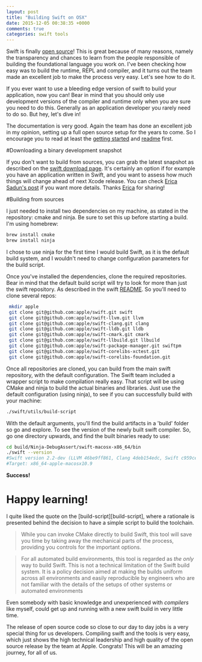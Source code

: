 ```yaml
---
layout: post
title: "Building Swift on OSX"
date: 2015-12-05 00:38:35 +0000
comments: true
categories: swift tools
---
```


Swift is finally [open source][swift-org]! This is great because of many reasons, namely the transparency and chances to learn from the people responsible of building the foundational language you work on. I've been checking how easy was to build the runtime, REPL and compiler, and it turns out the team made an excellent job to make the process very easy. Let's see how to do it.

<!-- more -->

If you ever want to use a bleeding edge version of swift to build your application, now you can! Bear in mind that you should only use development versions of the compiler and runtime only when you are sure you need to do this. Generally as an application developer you rarely need to do so. But hey, let's dive in!

The documentation is very good. Again the team has done an excellent job in my opinion, setting up a full open source setup for the years to come. So I encourage you to read at least the [getting started][swift-started] and [readme][swift-readme] first. 

#Downloading a binary development snapshot

If you don't want to build from sources, you can grab the latest snapshot as described on the [swift download page][swift-download]. It's certainly an option if for example you have an application written in Swift, and you want to assess how much things will change ahead of next Xcode release. You can check [Erica Sadun's post][erica-swift-2.2] if you want more details. Thanks [Erica][erica-twitter] for sharing!

#Building from sources

I just needed to install two dependencies on my machine, as stated in the repository: cmake and ninja. Be sure to set this up before starting a build. I'm using homebrew:

```bash
brew install cmake
brew install ninja
```

I chose to use ninja for the first time I would build Swift, as it is the default build system, and I wouldn't need to change configuration parameters for the build script.

Once you've installed the dependencies, clone the required repositories. Bear in mind that the default build script will try to look for more than just the swift repository. As described in the swift [README][swift-readme]. So you'll need to clone several repos:

```bash
 mkdir apple
 git clone git@github.com:apple/swift.git swift
 git clone git@github.com:apple/swift-llvm.git llvm
 git clone git@github.com:apple/swift-clang.git clang
 git clone git@github.com:apple/swift-lldb.git lldb
 git clone git@github.com:apple/swift-cmark.git cmark
 git clone git@github.com:apple/swift-llbuild.git llbuild
 git clone git@github.com:apple/swift-package-manager.git swiftpm
 git clone git@github.com:apple/swift-corelibs-xctest.git
 git clone git@github.com:apple/swift-corelibs-foundation.git
```

Once all repositories are cloned, you can build from the main swift repository, with the default configuration. The Swift team included a wrapper script to make compilation really easy. That script will be using CMake and ninja to build the actual binaries and libraries. Just use the default configuration (using ninja), to see if you can successfully build with your machine:

```bash
./swift/utils/build-script
```

With the default arguments, you'll find the build artifacts in a 'build' folder so go and explore. To see the version of the newly built swift compiler. So, go one directory upwards, and find the built binaries ready to use:

```bash
cd build/Ninja-DebugAssert/swift-macosx-x86_64/bin
./swift --version
#Swift version 2.2-dev (LLVM 46be9ff861, Clang 4deb154edc, Swift c959ce2c83)
#Target: x86_64-apple-macosx10.9
```

**Success!**

# Happy learning!

I quite liked the quote on the [build-script][build-script], where a rationale is presented behind the decision to have a simple script to build the toolchain. 

> While you can invoke CMake directly to build Swift, this tool will save you
time by taking away the mechanical parts of the process, providing you controls
for the important options.

> For all automated build environments, this tool is regarded as *the* *only* way
to build Swift.  This is not a technical limitation of the Swift build system.
It is a policy decision aimed at making the builds uniform across all
environments and easily reproducible by engineers who are not familiar with the
details of the setups of other systems or automated environments

Even somebody with basic knowledge and unexperienced with *compilers* like myself, could get up and running with a new swift build in very little time.

The release of open source code so close to our day to day jobs is a very special thing for us developers. Compiling swift and the tools is very easy, which just shows the high technical leadership and high quality of the open source release by the team at Apple. Congrats! This will be an amazing journey, for all of us.

[swift-org]: http://swift.org
[swift-started]: https://swift.org/getting-started/
[swift-readme]: https://github.com/apple/swift/blob/master/README.md 
[swift-download]: https://swift.org/download/
[erica-swift-2.2]: http://ericasadun.com/2015/12/03/how-to-compile-with-xcode-and-swift-2-2/
[erica-twitter]: https://twitter.com/ericasadun

